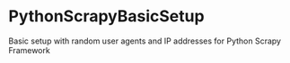 # PythonScrapyBasicSetup
Basic setup with random user agents and IP addresses for Python Scrapy Framework
